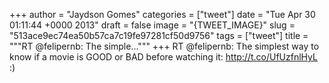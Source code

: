 
+++
author = "Jaydson Gomes"
categories = ["tweet"]
date = "Tue Apr 30 01:11:44 +0000 2013"
draft = false
image = "{TWEET_IMAGE}"
slug = "513ace9ec74ea50b57ca7c19fe97281cf50d9756"
tags = ["tweet"]
title = """RT @felipernb: The simple..."""
+++
RT @felipernb: The simplest way to know if a movie is GOOD or BAD before watching it: http://t.co/UfUzfnlHyL :)
